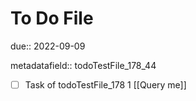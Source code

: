 # To Do File

due:: 2022-09-09

metadatafield:: todoTestFile_178_44

- [ ] Task of todoTestFile_178 1 [[Query me]]
